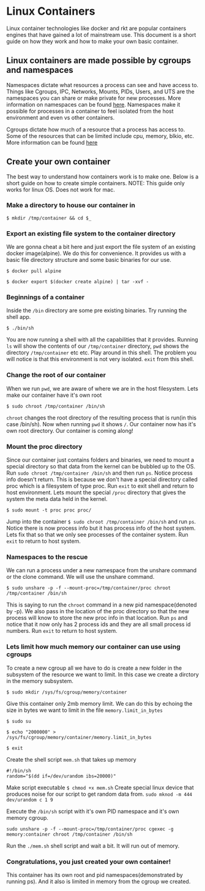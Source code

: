# Linux Containers
Linux container technologies like docker and rkt are popular containers engines that have gained a lot of mainstream use. This document is a short guide on how they work and how to make your own basic container.


## Linux containers are made possible by cgroups and namespaces
Namespaces dictate what resources a process can see and have access to. Things like Cgroups, IPC, Networks, Mounts, PIDs, Users, and UTS are the namespaces you can share or make private for new processes. More information on namespaces can be found [here](http://man7.org/linux/man-pages/man7/namespaces.7.html). Namespaces make it possible for processes in a container to feel isolated from the host environment and even vs other containers.

Cgroups dictate how much of a resource that a process has access to. Some of the resources that can be limited include cpu, memory, blkio, etc. More information can be found [here](http://man7.org/linux/man-pages/man7/cgroups.7.html)


## Create your own container
The best way to understand how containers work is to make one. Below is a short guide on how to create simple containers. NOTE: This guide only works for linux OS. Does not work for mac.

### Make a directory to house our container in

`$ mkdir /tmp/container && cd $_`

### Export an existing file system to the container directory
We are gonna cheat a bit here and just export the file system of an existing docker image(alpine). We do this for convenience. It provides us with a basic file directory structure and some basic binaries for our use.

`$ docker pull alpine`

`$ docker export $(docker create alpine) | tar -xvf -`

### Beginnings of a container
Inside the `/bin` directory are some pre existing binaries. Try running the shell app.

`$ ./bin/sh`

You are now running a shell with all the capabilities that it provides. Running `ls` will show the contents of our `/tmp/container` directory, `pwd` shows the directory `/tmp/container` etc etc. Play around in this shell. The problem you will notice is that this environment is not very isolated. `exit` from this shell.

### Change the root of our container
When we run `pwd`, we are aware of where we are in the host filesystem. Lets make our container have it's own root

`$ sudo chroot /tmp/container /bin/sh`

`chroot` changes the root directory of the resulting process that is run(in this case /bin/sh). Now when running `pwd` it shows `/`. Our container now has it's own root directory. Our container is coming along!

### Mount the proc directory
Since our container just contains folders and binaries, we need to mount a special directory so that data from the kernel can be bubbled up to the OS. Run `sudo chroot /tmp/container /bin/sh` and then run `ps`. Notice process info doesn't return. This is because we don't have a special directory called proc which is a filesystem of type proc. Run `exit` to exit shell and return to host environment. Lets mount the special `/proc` directory that gives the system the meta data held in the kernel.

`$ sudo mount -t proc proc proc/`

Jump into the container `$ sudo chroot /tmp/container /bin/sh` and run `ps`. Notice there is now process info but it has process info of the host system. Lets fix that so that we only see processes of the container system. Run `exit` to return to host system.


### Namespaces to the rescue
We can run a process under a new namespace from the unshare command or the clone command. We will use the unshare command.

`$ sudo unshare -p -f --mount-proc=/tmp/container/proc chroot /tmp/container /bin/sh`

This is saying to run the `chroot` command in a new pid namespace(denoted by -p). We also pass in the location of the proc directory so that the new process will know to store the new proc info in that location. Run `ps` and notice that it now only has 2 process ids and they are all small process id numbers. Run `exit` to return to host system.

### Lets limit how much memory our container can use using cgroups
To create a new cgroup all we have to do is create a new folder in the subsystem of the resource we want to limit. In this case we create a dirctory in the memory subsystem.

`$ sudo mkdir /sys/fs/cgroup/memory/container`

Give this container only 2mb memory limit. We can do this by echoing the size in bytes we want to limit in the file `memory.limit_in_bytes`

`$ sudo su`

`$ echo "2000000" > /sys/fs/cgroup/memory/container/memory.limit_in_bytes`

`$ exit`

Create the shell script `mem.sh` that takes up memory
```
#!/bin/sh
random="$(dd if=/dev/urandom ibs=20000)"
```

Make script executable `$ chmod +x mem.sh`
Create special linux device that produces noise for our script to get random data from. `sudo mknod -m 444 dev/urandom c 1 9`

Execute the `/bin/sh` script with it's own PID namespace and it's own memory cgroup.

`sudo unshare -p -f --mount-proc=/tmp/container/proc cgexec -g memory:container chroot /tmp/container /bin/sh`

Run the `./mem.sh` shell script and wait a bit. It will run out of memory.

### Congratulations, you just created your own container!

This container has its own root and pid namespaces(demonstrated by running ps). And it also is limited in memory from the cgroup we created.





